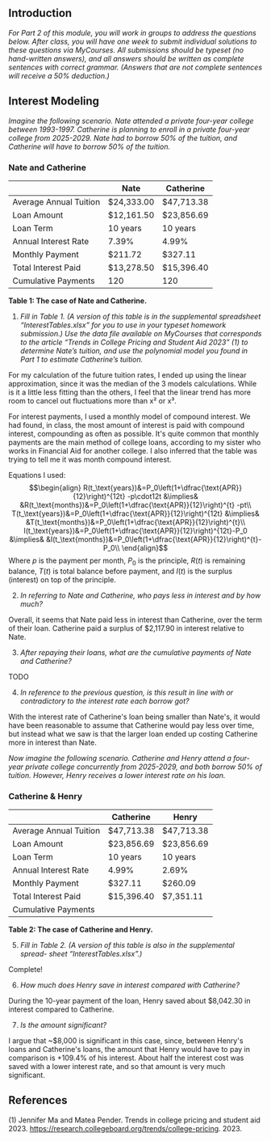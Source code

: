 
## Introduction
*For Part 2 of this module, you will work in groups to address the questions below. After class, you will have one week to submit individual solutions to these questions via MyCourses. All submissions should be typeset (no hand-written answers), and all answers should be written as complete sentences with correct grammar. (Answers that are not complete sentences will receive a 50% deduction.)*

## Interest Modeling
*Imagine the following scenario. Nate attended a private four-year college between 1993-1997. Catherine is planning to enroll in a private four-year college from 2025-2029. Nate had to borrow 50% of the tuition, and Catherine will have to borrow 50% of the tuition.*

### Nate and Catherine
|                        | Nate       | Catherine  |
| ---------------------- | ---------- | ---------- |
| Average Annual Tuition | $24,333.00 | $47,713.38 |
| Loan Amount            | $12,161.50 | $23,856.69 |
| Loan Term              | 10 years   | 10 years   |
| Annual Interest Rate   | 7.39%      | 4.99%      |
| Monthly Payment        | $211.72    | $327.11    |
| Total Interest Paid    | $13,278.50 | $15,396.40 |
| Cumulative Payments    | 120        | 120        |
**Table 1: The case of Nate and Catherine.**


1. *Fill in Table 1. (A version of this table is in the supplemental spreadsheet “InterestTables.xlsx” for you to use in your typeset homework submission.) Use the data file available on MyCourses that corresponds to the article “Trends in College Pricing and Student Aid 2023” (1) to determine Nate’s tuition, and use the polynomial model you found in Part 1 to estimate Catherine’s tuition.*

For my calculation of the future tuition rates, I ended up using the linear approximation, since it was the median of the 3 models calculations. While is it a little less fitting than the others, I feel that the linear trend has more room to cancel out fluctuations more than x² or x³.

For interest payments, I used a monthly model of compound interest. We had found, in class, the most amount of interest is paid with compound interest, compounding as often as possible.
It's quite common that monthly payments are the main method of college loans, according to my sister who works in Financial Aid for another college.
I also inferred that the table was trying to tell me it was month compound interest.

Equations I used:
$$\begin{align}
R(t_\text{years})&=P_0\left(1+\dfrac{\text{APR}}{12}\right)^{12t} -p\cdot12t &\implies& &R(t_\text{months})&=P_0\left(1+\dfrac{\text{APR}}{12}\right)^{t} -pt\\
T(t_\text{years})&=P_0\left(1+\dfrac{\text{APR}}{12}\right)^{12t} &\implies& &T(t_\text{months})&=P_0\left(1+\dfrac{\text{APR}}{12}\right)^{t}\\
I(t_\text{years})&=P_0\left(1+\dfrac{\text{APR}}{12}\right)^{12t}-P_0 &\implies& &I(t_\text{months})&=P_0\left(1+\dfrac{\text{APR}}{12}\right)^{t}-P_0\\
\end{align}$$
Where $p$ is the payment per month, $P_0$ is the principle, $R(t)$ is remaining balance, $T(t)$ is total balance before payment, and $I(t)$ is the surplus (interest) on top of the principle.


2. *In referring to Nate and Catherine, who pays less in interest and by how much?*

Overall, it seems that Nate paid less in interest than Catherine, over the term of their loan.
Catherine paid a surplus of $2,117.90 in interest relative to Nate.


3. *After repaying their loans, what are the cumulative payments of Nate and Catherine?*

TODO


4. *In reference to the previous question, is this result in line with or contradictory to the interest rate each borrow got?*

With the interest rate of Catherine's loan being smaller than Nate's, it would have been reasonable to assume that Catherine would pay less over time, but instead what we saw is that the larger loan ended up costing Catherine more in interest than Nate.



*Now imagine the following scenario. Catherine and Henry attend a four-year private college concurrently from 2025-2029, and both borrow 50% of tuition. However, Henry receives a lower interest rate on his loan.*

### Catherine & Henry
|                        | Catherine  | Henry      |
| ---------------------- | ---------- | ---------- |
| Average Annual Tuition | $47,713.38 | $47,713.38 |
| Loan Amount            | $23,856.69 | $23,856.69 |
| Loan Term              | 10 years   | 10 years   |
| Annual Interest Rate   | 4.99%      | 2.69%      |
| Monthly Payment        | $327.11    | $260.09    |
| Total Interest Paid    | $15,396.40 | $7,351.11  |
| Cumulative Payments    |            |            |
**Table 2: The case of Catherine and Henry.**


5. *Fill in Table 2. (A version of this table is also in the supplemental spread-*
*sheet “InterestTables.xlsx”.)*

Complete!


6. *How much does Henry save in interest compared with Catherine?* 

During the 10-year payment of the loan, Henry saved about $8,042.30 in interest compared to Catherine.


7. *Is the amount significant?*

I argue that ~$8,000 is significant in this case, since, between Henry's loans and Catherine's loans, the amount that Henry would have to pay in comparison is +109.4% of his interest.
About half the interest cost was saved with a lower interest rate, and so that amount is very much significant.




## References
(1) Jennifer Ma and Matea Pender. Trends in college pricing and student aid 2023. https://research.collegeboard.org/trends/college-pricing. 2023.